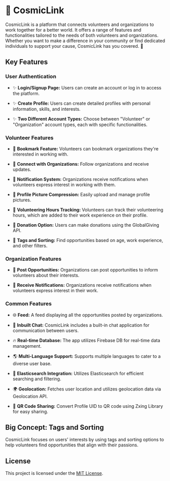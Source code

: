 # 🌌 CosmicLink

CosmicLink is a platform that connects volunteers and organizations to work together for a better world. It offers a range of features and functionalities tailored to the needs of both volunteers and organizations. Whether you want to make a difference in your community or find dedicated individuals to support your cause, CosmicLink has you covered. 🚀

## Key Features

### User Authentication

- ✨ **Login/Signup Page:** Users can create an account or log in to access the platform.

- ✨ **Create Profile:** Users can create detailed profiles with personal information, skills, and interests.

- ✨ **Two Different Account Types:** Choose between "Volunteer" or "Organization" account types, each with specific functionalities.

### Volunteer Features

- 🌟 **Bookmark Feature:** Volunteers can bookmark organizations they're interested in working with.

- 🌟 **Connect with Organizations:** Follow organizations and receive updates.

- 🌟 **Notification System:** Organizations receive notifications when volunteers express interest in working with them.

- 🌟 **Profile Picture Compression:** Easily upload and manage profile pictures.

- 🌟 **Volunteering Hours Tracking:** Volunteers can track their volunteering hours, which are added to their work experience on their profile.

- 🌟 **Donation Option:** Users can make donations using the GlobalGiving API.

- 🌟 **Tags and Sorting:** Find opportunities based on age, work experience, and other filters.

### Organization Features

- 🏢 **Post Opportunities:** Organizations can post opportunities to inform volunteers about their interests.

- 🏢 **Receive Notifications:** Organizations receive notifications when volunteers express interest in their work.

### Common Features

- 🌐 **Feed:** A feed displaying all the opportunities posted by organizations.

- 💬 **Inbuilt Chat:** CosmicLink includes a built-in chat application for communication between users.

- 🔥 **Real-time Database:** The app utilizes Firebase DB for real-time data management.

- 🌎 **Multi-Language Support:** Supports multiple languages to cater to a diverse user base.

- 🚀 **Elasticsearch Integration:** Utilizes Elasticsearch for efficient searching and filtering.

- 🌍 **Geolocation:** Fetches user location and utilizes geolocation data via Geolocation API.

- 📲 **QR Code Sharing:** Convert Profile UID to QR code using Zxing Library for easy sharing.

## Big Concept: Tags and Sorting

CosmicLink focuses on users' interests by using tags and sorting options to help volunteers find opportunities that align with their passions.

## License

This project is licensed under the [MIT License](LICENSE).
